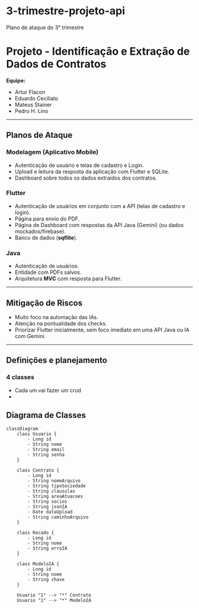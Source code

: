 # 3-trimestre-projeto-api
Plano de ataque do 3° trimestre

# Projeto - Identificação e Extração de Dados de Contratos

**Equipe:**  
- Artur Flacon  
- Eduardo Ceciliato  
- Mateus Stainer
- Pedro H. Lino

---

## Planos de Ataque

### Modelagem (Aplicativo Mobile)
- Autenticação de usuário e telas de cadastro e Login.  
- Upload e leitura da resposta da aplicação com Flutter e SQLite.  
- Dashboard sobre todos os dados extraídos dos contratos.  

### Flutter
- Autenticação de usuários em conjunto com a API (telas de cadastro e login).  
- Página para envio do PDF.  
- Página de Dashboard com respostas da API Java (Gemini) (ou dados mockados/firebase).
- Banco de dados (**sqflite**).  

### Java
- Autenticação de usuários.  
- Entidade com PDFs salvos.  
- Arquitetura **MVC** com resposta para Flutter.  

---

## Mitigação de Riscos
- Muito foco na automação das IAs.  
- Atenção na pontualidade dos checks.  
- Priorizar Flutter inicialmente, sem foco imediato em uma API Java ou IA com Gemini.  

---

## Definições e planejamento

### 4 classes

- Cada um vai fazer um crud
- 

## Diagrama de Classes

```mermaid
classDiagram
    class Usuario {
        - Long id
        - String nome
        - String email
        - String senha
    }

    class Contrato {
        - Long id
        - String nomeArquivo
        - String tipoSociedade
        - String clausulas
        - String areaAtuacoes
        - String socios
        - String jsonIA
        - Date dataUpload
        - String caminhoArquivo
    }

    class Recado {
        - Long id
        - String nome
        - String erroIA
    }

    class ModeloIA {
        - Long id
        - String nome
        - String chave
    }

    Usuario "1" --> "*" Contrato
    Usuario "1" --> "*" ModeloIA
